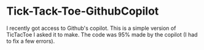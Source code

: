 # Tick-Tack-Toe-GithubCopilot
I recently got access to Github's copilot.
This is a simple version of TicTacToe I asked it to make.
The code was 95% made by the copilot (I had to fix a few errors).
